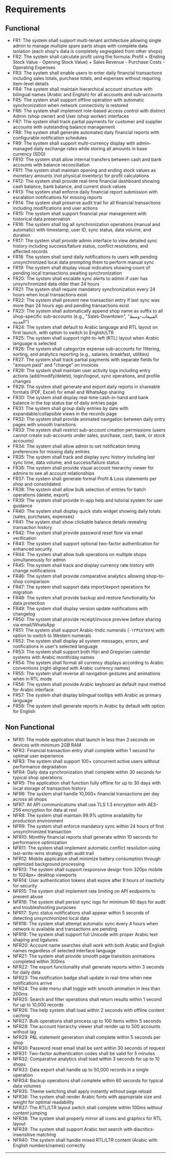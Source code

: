 # Requirements

## Functional

- FR1: The system shall support multi-tenant architecture allowing single admin to manage multiple spare parts shops with complete data isolation (each shop's data is completely segregated from other shops)
- FR2: The system shall calculate profit using the formula: Profit = (Ending Stock Value - Opening Stock Value) + Sales Revenue - Purchase Costs - Operating Expenses
- FR3: The system shall enable users to enter daily financial transactions including sales totals, purchase totals, and expenses without requiring item-level details
- FR4: The system shall maintain hierarchical account structure with bilingual names (Arabic and English) for all accounts and sub-accounts
- FR5: The system shall support offline operation with automatic synchronization when network connectivity is restored
- FR6: The system shall implement role-based access control with distinct Admin (shop owner) and User (shop worker) interfaces
- FR7: The system shall track partial payments for customer and supplier accounts with outstanding balance management
- FR8: The system shall generate automated daily financial reports with configurable notification schedules
- FR9: The system shall support multi-currency display with admin-managed daily exchange rates while storing all amounts in base currency (SDG)
- FR10: The system shall allow internal transfers between cash and bank accounts with balance reconciliation
- FR11: The system shall maintain opening and ending stock values as monetary amounts (not physical inventory) for profit calculations
- FR12: The system shall provide real-time financial dashboard showing cash balance, bank balance, and current stock values
- FR13: The system shall enforce daily financial report submission with escalation notifications for missing reports
- FR14: The system shall preserve audit trail for all financial transactions including modifications and user actions
- FR15: The system shall support financial year management with historical data preservation
- FR16: The system shall log all synchronization operations (manual and automatic) with timestamp, user ID, sync status, data volume, and duration
- FR17: The system shall provide admin interface to view detailed sync history including success/failure status, conflict resolutions, and affected records
- FR18: The system shall send daily notifications to users with pending unsynchronized local data prompting them to perform manual sync
- FR19: The system shall display visual indicators showing count of pending local transactions awaiting synchronization
- FR20: The system shall escalate sync alerts to admin if user has unsynchronized data older than 24 hours
- FR21: The system shall require mandatory synchronization every 24 hours when local transactions exist
- FR22: The system shall prevent new transaction entry if last sync was more than 24 hours ago and pending transactions exist
- FR23: The system shall automatically append shop name as suffix to all shop-specific sub-accounts (e.g., "Sales-Downtown", "المبيعات-وسط المدينة")
- FR24: The system shall default to Arabic language and RTL layout on first launch, with option to switch to English/LTR
- FR25: The system shall support right-to-left (RTL) layout when Arabic language is selected
- FR26: The system shall categorize expense sub-accounts for filtering, sorting, and analytics reporting (e.g., salaries, breakfast, utilities)
- FR27: The system shall track partial payments with separate fields for "amount paid" and "change" on invoices
- FR28: The system shall maintain user activity logs including entry actions (add/modify/delete), login/logout, sync operations, and profile changes
- FR29: The system shall generate and export daily reports in shareable formats (PDF, Excel) for email and WhatsApp sharing
- FR30: The system shall display real-time cash-in-hand and bank balance in the top status bar of daily entries page
- FR31: The system shall group daily entries by date with expandable/collapsible views in the records page
- FR32: The system shall provide animated navigation between daily entry pages with smooth transitions
- FR33: The system shall restrict sub-account creation permissions (users cannot create sub-accounts under sales, purchase, cash, bank, or stock accounts)
- FR34: The system shall allow admin to set notification timing preferences for missing daily entries
- FR35: The system shall track and display sync history including last sync time, data volume, and success/failure status
- FR36: The system shall provide visual account hierarchy viewer for admins to see all account relationships
- FR37: The system shall generate formal Profit & Loss statements per shop and consolidated
- FR38: The system shall allow bulk selection of entries for batch operations (delete, export)
- FR39: The system shall provide in-app help and tutorial system for user guidance
- FR40: The system shall display quick stats widget showing daily totals (sales, purchases, expenses)
- FR41: The system shall show clickable balance details revealing transaction history
- FR42: The system shall provide password reset flow via email verification
- FR43: The system shall support optional two-factor authentication for enhanced security
- FR44: The system shall allow bulk operations on multiple shops simultaneously for admin
- FR45: The system shall track and display currency rate history with change notifications
- FR46: The system shall provide comparative analytics allowing shop-to-shop comparison
- FR47: The system shall support data import/export operations for migration
- FR48: The system shall provide backup and restore functionality for data protection
- FR49: The system shall display version update notifications with changelog
- FR50: The system shall provide receipt/invoice preview before sharing via email/WhatsApp
- FR51: The system shall support Arabic-Indic numerals (٠١٢٣٤٥٦٧٨٩) with option to switch to Western numerals
- FR52: The system shall display all system messages, errors, and notifications in user's selected language
- FR53: The system shall support both Hijri and Gregorian calendar systems with Arabic month/day names
- FR54: The system shall format all currency displays according to Arabic conventions (right-aligned with Arabic currency names)
- FR55: The system shall reverse all navigation gestures and animations when in RTL mode
- FR56: The system shall provide Arabic keyboard as default input method for Arabic interface
- FR57: The system shall display bilingual tooltips with Arabic as primary language
- FR58: The system shall generate reports in Arabic by default with option for English

## Non Functional

- NFR1: The mobile application shall launch in less than 3 seconds on devices with minimum 2GB RAM
- NFR2: Financial transaction entry shall complete within 1 second for optimal user experience
- NFR3: The system shall support 100+ concurrent active users without performance degradation
- NFR4: Daily data synchronization shall complete within 30 seconds for typical shop operations
- NFR5: The application shall function fully offline for up to 30 days with local storage of transaction history
- NFR6: The system shall handle 10,000+ financial transactions per day across all shops
- NFR7: All API communications shall use TLS 1.3 encryption with AES-256 encryption for data at rest
- NFR8: The system shall maintain 99.9% uptime availability for production environment
- NFR9: The system shall enforce mandatory sync within 24 hours of first unsynchronized transaction
- NFR10: Monthly financial reports shall generate within 10 seconds for performance optimization
- NFR11: The system shall implement automatic conflict resolution using last-write-wins strategy with audit trail
- NFR12: Mobile application shall minimize battery consumption through optimized background processing
- NFR13: The system shall support responsive design from 320px mobile to 1024px+ desktop viewports
- NFR14: User authentication tokens shall expire after 8 hours of inactivity for security
- NFR15: The system shall implement rate limiting on API endpoints to prevent abuse
- NFR16: The system shall persist sync logs for minimum 90 days for audit and troubleshooting purposes
- NFR17: Sync status notifications shall appear within 5 seconds of detecting unsynchronized local data
- NFR18: The system shall attempt automatic sync every 4 hours when network is available and transactions are pending
- NFR19: The system shall support full Unicode with proper Arabic text shaping and ligatures
- NFR20: Account name searches shall work with both Arabic and English names regardless of selected interface language
- NFR21: The system shall provide smooth page transition animations completed within 300ms
- NFR22: The export functionality shall generate reports within 3 seconds for daily data
- NFR23: The notification badge shall update in real-time when new notifications arrive
- NFR24: The side menu shall toggle with smooth animation in less than 200ms
- NFR25: Search and filter operations shall return results within 1 second for up to 10,000 records
- NFR26: The help system shall load within 2 seconds with offline content caching
- NFR27: Bulk operations shall process up to 100 items within 5 seconds
- NFR28: The account hierarchy viewer shall render up to 500 accounts without lag
- NFR29: P&L statement generation shall complete within 5 seconds per shop
- NFR30: Password reset email shall be sent within 30 seconds of request
- NFR31: Two-factor authentication codes shall be valid for 5 minutes
- NFR32: Comparative analytics shall load within 3 seconds for up to 10 shops
- NFR33: Data export shall handle up to 50,000 records in a single operation
- NFR34: Backup operations shall complete within 60 seconds for typical data volumes
- NFR35: Theme switching shall apply instantly without page reload
- NFR36: The system shall render Arabic fonts with appropriate size and weight for optimal readability
- NFR37: The RTL/LTR layout switch shall complete within 100ms without content jumping
- NFR38: The system shall properly mirror all icons and graphics for RTL layout
- NFR39: The system shall support Arabic text search with diacritics-insensitive matching
- NFR40: The system shall handle mixed RTL/LTR content (Arabic with English numbers/names) correctly

---
